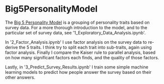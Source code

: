 # Big5PersonalityModel

The [Big 5 Personality Model](https://en.wikipedia.org/wiki/Big_Five_personality_traits) is a grouping of personality traits based on survey data. For a more thorough introduction to the model, and to the particular set of survey data, see '1_Exploratory_Data_Analysis.ipynb'.

In '2_Factor_Analysis.ipynb' I use factor analysis on the survey data to re-derive the 5 traits. I think try to split each trait into sub-traits, again using factor analysis. Finally I compare the Kaiser rule to parallel analysis, based on how many significant factors each finds, and the quality of those factors.

Lastly, in '3_Predict_Survey_Results.ipynb' I train some simple machine learning models to predict how people answer the survey based on their other answers.
